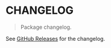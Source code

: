 # CHANGELOG

> Package changelog.

See [GitHub Releases](https://github.com/stdlib-js/math-strided-special-abs/releases) for the changelog.